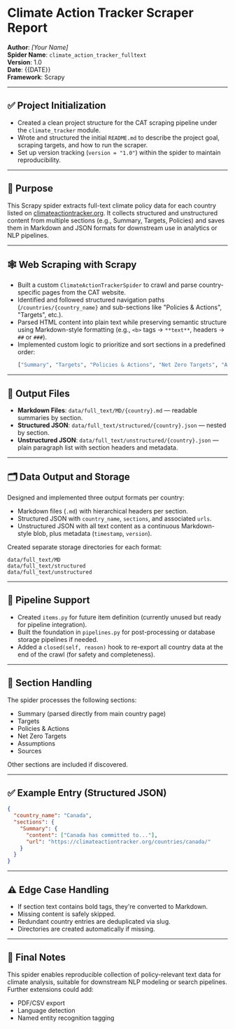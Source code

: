 # Climate Action Tracker Scraper Report

**Author**: *[Your Name]*  
**Spider Name**: `climate_action_tracker_fulltext`  
**Version**: 1.0  
**Date**: {{DATE}}  
**Framework**: Scrapy  

---

## ✅ Project Initialization

- Created a clean project structure for the CAT scraping pipeline under the `climate_tracker` module.
- Wrote and structured the initial `README.md` to describe the project goal, scraping targets, and how to run the scraper.
- Set up version tracking (`version = "1.0"`) within the spider to maintain reproducibility.

---

## 🎯 Purpose

This Scrapy spider extracts full-text climate policy data for each country listed on [climateactiontracker.org](https://climateactiontracker.org). It collects structured and unstructured content from multiple sections (e.g., Summary, Targets, Policies) and saves them in Markdown and JSON formats for downstream use in analytics or NLP pipelines.

---

## 🕸️ Web Scraping with Scrapy

- Built a custom `ClimateActionTrackerSpider` to crawl and parse country-specific pages from the CAT website.
- Identified and followed structured navigation paths (`/countries/{country_name}` and sub-sections like "Policies & Actions", "Targets", etc.).
- Parsed HTML content into plain text while preserving semantic structure using Markdown-style formatting (e.g., `<b>` tags → `**text**`, headers → `##` or `###`).
- Implemented custom logic to prioritize and sort sections in a predefined order:
  ```python
  ["Summary", "Targets", "Policies & Actions", "Net Zero Targets", "Assumptions", "Sources"]
  ```

---

## 📂 Output Files

- **Markdown Files**: `data/full_text/MD/{country}.md` — readable summaries by section.
- **Structured JSON**: `data/full_text/structured/{country}.json` — nested by section.
- **Unstructured JSON**: `data/full_text/unstructured/{country}.json` — plain paragraph list with section headers and metadata.

---

## 🗂️ Data Output and Storage

Designed and implemented three output formats per country:

- Markdown files (`.md`) with hierarchical headers per section.
- Structured JSON with `country_name`, `sections`, and associated `urls`.
- Unstructured JSON with all text content as a continuous Markdown-style blob, plus metadata (`timestamp`, `version`).

Created separate storage directories for each format:

```
data/full_text/MD
data/full_text/structured
data/full_text/unstructured
```

---

## 🔧 Pipeline Support

- Created `items.py` for future item definition (currently unused but ready for pipeline integration).
- Built the foundation in `pipelines.py` for post-processing or database storage pipelines if needed.
- Added a `closed(self, reason)` hook to re-export all country data at the end of the crawl (for safety and completeness).

---

## 📌 Section Handling

The spider processes the following sections:
- Summary (parsed directly from main country page)
- Targets
- Policies & Actions
- Net Zero Targets
- Assumptions
- Sources

Other sections are included if discovered.

---

## ✅ Example Entry (Structured JSON)

```json
{
  "country_name": "Canada",
  "sections": {
    "Summary": {
      "content": ["Canada has committed to..."],
      "url": "https://climateactiontracker.org/countries/canada/"
    }
  }
}
```

---

## ⚠️ Edge Case Handling

- If section text contains bold tags, they're converted to Markdown.
- Missing content is safely skipped.
- Redundant country entries are deduplicated via slug.
- Directories are created automatically if missing.

---

## 🏁 Final Notes

This spider enables reproducible collection of policy-relevant text data for climate analysis, suitable for downstream NLP modeling or search pipelines. Further extensions could add:
- PDF/CSV export
- Language detection
- Named entity recognition tagging
